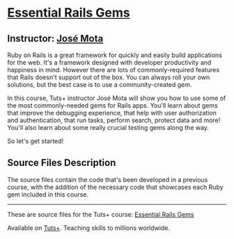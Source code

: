 # [Essential Rails Gems][published url]
## Instructor: [José Mota][instructor url]


Ruby on Rails is a great framework for quickly and easily build applications for the web. It's a framework designed with developer productivity and happiness in mind. However there are lots of commonly-required features that Rails doesn't support out of the box. You can always roll your own solutions, but the best case is to use a community-created gem.

In this course, Tuts+ instructor José Mota will show you how to use some of the most commonly-needed gems for Rails apps. You'll learn about gems that improve the debugging experience, that help with user authorization and authentication, that run tasks, perform search, protect data and more! You'll also learn about some really crucial testing gems along the way.

So let's get started!

## Source Files Description


The source files contain the code that's been developed in a previous course, with the addition of the necessary code that showcases each Ruby gem included in this course.

------

These are source files for the Tuts+ course: [Essential Rails Gems][published url]

Available on [Tuts+](https://tutsplus.com). Teaching skills to millions worldwide.

[published url]: https://code.tutsplus.com/courses/essential-rails-gems
[instructor url]: https://tutsplus.com/authors/jose-mota
